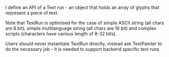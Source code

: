 I define an API of a Text run - an object that holds an array of glyphs that represent a piece of text.

Note that TextRun is optimised for the case of simple ASCII string (all chars are 8 bit), simple multilanguage string (all chars are 16 bit) and complex scripts (characters have various length of 8-32 bits).

Users should never instantiate TextRun directly, instead ask TextPainter to do the necessary job - it is needed to support backend specific text runs